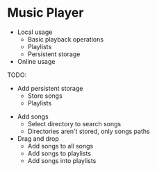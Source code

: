 # Music Player

- Local usage
  - Basic playback operations
  - Playlists
  - Persistent storage
- Online usage

TODO:

- Add persistent storage
  - Store songs
  - Playlists

* Add songs
  - Select directory to search songs
  - Directories aren't stored, only songs paths
* Drag and drop
  - Add songs to all songs
  - Add songs to playlists
  - Add songs into playlists
